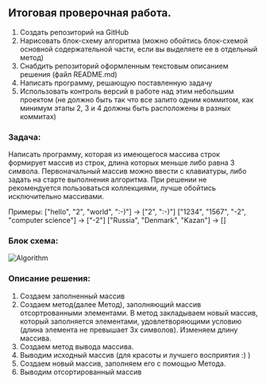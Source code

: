 ## Итоговая проверочная работа.

1. Создать репозиторий на GitHub
2. Нарисовать блок-схему алгоритма (можно обойтись блок-схемой основной содержательной части, если вы
выделяете ее в отдельный метод)
3. Снабдить репозиторий оформленным текстовым описанием решения (файл README.md)
4. Написать программу, решающую поставленную задачу
5. Использовать контроль версий в работе над этим небольшим проектом (не должно быть так что все залито
одним коммитом, как минимум этапы 2, 3 и 4 должны быть расположены в разных коммитах)

### Задача:
Написать программу, которая из имеющегося массива строк формирует массив из строк, длина которых меньше либо равна 3 символа. Первоначальный массив можно ввести с клавиатуры, либо задать на старте выполнения алгоритма. При решении не рекомендуется пользоваться коллекциями, лучше обойтись исключительно массивами.

Примеры:
["hello", "2", "world", ":-)"] -> ["2", ":-)"]
["1234", "1567", "-2", "computer science"] -> ["-2"]
["Russia", "Denmark", "Kazan"] -> []

### Блок схема:
![Algorithm](C:\Users\артур\Desktop\FinalProject\algorithm.png)

### Описание решения:
1. Создаем заполненный массив
2. Создаем метод(далее Метод), заполняющий массив отсортрованными элементами. В метод закладываем новый массив, который заполняется элементами, удовлетворяющими условию (длина элемента не превышает 3х символов). Изменяем длину массива.
3. Создаем метод вывода массива.
4. Выводим исходный массив (для красоты и лучшего восприятия :) )
5. Создаем новый массив, заполняем его с помощью Метода.
6. Выводим отсортированный массив

